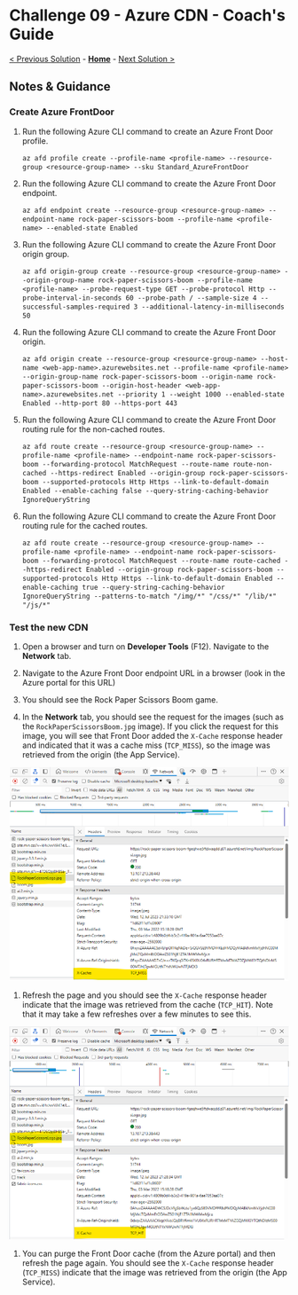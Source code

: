 # Challenge 09 - Azure CDN - Coach's Guide

[< Previous Solution](./Solution-08.md) - **[Home](./README.md)** - [Next Solution >](./Solution-10.md)

## Notes & Guidance

### Create Azure FrontDoor

1.  Run the following Azure CLI command to create an Azure Front Door profile.

    ```shell
    az afd profile create --profile-name <profile-name> --resource-group <resource-group-name> --sku Standard_AzureFrontDoor
    ```

1.  Run the following Azure CLI command to create the Azure Front Door endpoint.

    ```shell
    az afd endpoint create --resource-group <resource-group-name> --endpoint-name rock-paper-scissors-boom --profile-name <profile-name> --enabled-state Enabled
    ```

1.  Run the following Azure CLI command to create the Azure Front Door origin group.

    ```shell
    az afd origin-group create --resource-group <resource-group-name> --origin-group-name rock-paper-scissors-boom --profile-name <profile-name> --probe-request-type GET --probe-protocol Http --probe-interval-in-seconds 60 --probe-path / --sample-size 4 --successful-samples-required 3 --additional-latency-in-milliseconds 50
    ```

1.  Run the following Azure CLI command to create the Azure Front Door origin.

    ```shell
    az afd origin create --resource-group <resource-group-name> --host-name <web-app-name>.azurewebsites.net --profile-name <profile-name> --origin-group-name rock-paper-scissors-boom --origin-name rock-paper-scissors-boom --origin-host-header <web-app-name>.azurewebsites.net --priority 1 --weight 1000 --enabled-state Enabled --http-port 80 --https-port 443
    ```

1.  Run the following Azure CLI command to create the Azure Front Door routing rule for the non-cached routes.

    ```shell
    az afd route create --resource-group <resource-group-name> --profile-name <profile-name> --endpoint-name rock-paper-scissors-boom --forwarding-protocol MatchRequest --route-name route-non-cached --https-redirect Enabled --origin-group rock-paper-scissors-boom --supported-protocols Http Https --link-to-default-domain Enabled --enable-caching false --query-string-caching-behavior IgnoreQueryString
    ```

1.  Run the following Azure CLI command to create the Azure Front Door routing rule for the cached routes.

    ```shell
    az afd route create --resource-group <resource-group-name> --profile-name <profile-name> --endpoint-name rock-paper-scissors-boom --forwarding-protocol MatchRequest --route-name route-cached --https-redirect Enabled --origin-group rock-paper-scissors-boom --supported-protocols Http Https --link-to-default-domain Enabled --enable-caching true --query-string-caching-behavior IgnoreQueryString --patterns-to-match "/img/*" "/css/*" "/lib/*" "/js/*"
    ```

### Test the new CDN

1.  Open a browser and turn on **Developer Tools** (F12). Navigate to the **Network** tab.

1.  Navigate to the Azure Front Door endpoint URL in a browser (look in the Azure portal for this URL)

1.  You should see the Rock Paper Scissors Boom game.

1.  In the **Network** tab, you should see the request for the images (such as the `RockPaperScissorsBoom.jpg` image). If you click the request for this image, you will see that Front Door added the `X-Cache` response header and indicated that it was a cache miss (`TCP_MISS`), so the image was retrieved from the origin (the App Service).

![Front Door cache miss](../images/frontDoorCacheMiss.png)

1.  Refresh the page and you should see the `X-Cache` response header indicate that the image was retrieved from the cache (`TCP_HIT`). Note that it may take a few refreshes over a few minutes to see this.

![Front Door cache hit](../images/frontDoorCacheHit.png)

1.  You can purge the Front Door cache (from the Azure portal) and then refresh the page again. You should see the `X-Cache` response header (`TCP_MISS`) indicate that the image was retrieved from the origin (the App Service).
